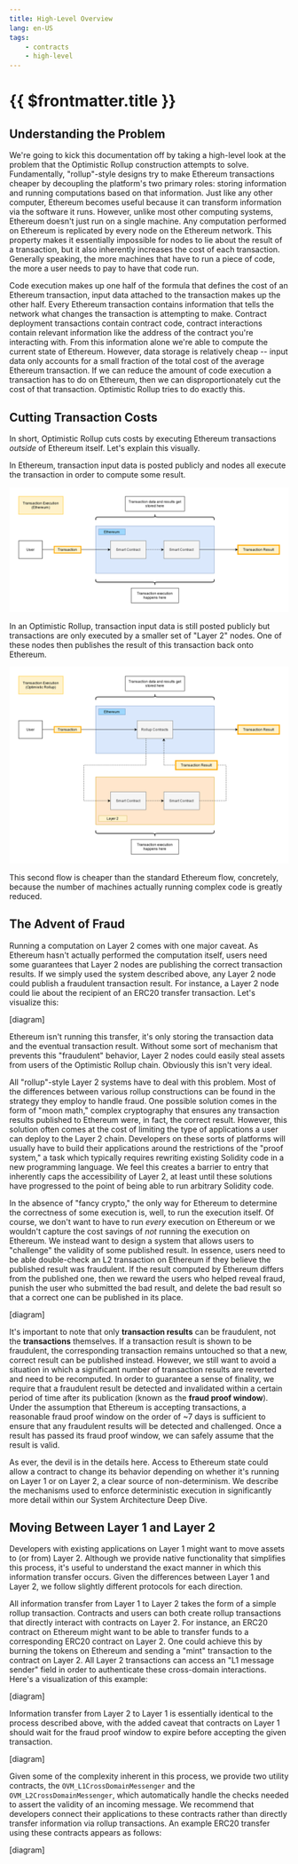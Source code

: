 ```yaml
---
title: High-Level Overview
lang: en-US
tags:
    - contracts
    - high-level
---
```


# {{ $frontmatter.title }}

## Understanding the Problem
We're going to kick this documentation off by taking a high-level look at the problem that the Optimistic Rollup construction attempts to solve. Fundamentally, "rollup"-style designs try to make Ethereum transactions cheaper by decoupling the platform's two primary roles: storing information and running computations based on that information. Just like any other computer, Ethereum becomes useful because it can transform information via the software it runs. However, unlike most other computing systems, Ethereum doesn't just run on a single machine. Any computation performed on Ethereum is replicated by every node on the Ethereum network. This property makes it essentially impossible for nodes to lie about the result of a transaction, but it also inherently increases the cost of each transaction. Generally speaking, the more machines that have to run a piece of code, the more a user needs to pay to have that code run.

Code execution makes up one half of the formula that defines the cost of an Ethereum transaction, input data attached to the transaction makes up the other half. Every Ethereum transaction contains information that tells the network what changes the transaction is attempting to make. Contract deployment transactions contain contract code, contract interactions contain relevant information like the address of the contract you're interacting with. From this information alone we're able to compute the current state of Ethereum. However, data storage is relatively cheap -- input data only accounts for a small fraction of the total cost of the average Ethereum transaction. If we can reduce the amount of code execution a transaction has to do on Ethereum, then we can disproportionately cut the cost of that transaction. Optimistic Rollup tries to do exactly this.

## Cutting Transaction Costs
In short, Optimistic Rollup cuts costs by executing Ethereum transactions *outside* of Ethereum itself. Let's explain this visually. 

In Ethereum, transaction input data is posted publicly and nodes all execute the transaction in order to compute some result.

![L1 Transaction Execution](./__assets/00-overview/l1-execution.png)

In an Optimistic Rollup, transaction input data is still posted publicly but transactions are only executed by a smaller set of "Layer 2" nodes. One of these nodes then publishes the result of this transaction back onto Ethereum.

![L2 Transaction Execution](./__assets/00-overview/l2-execution.png)

This second flow is cheaper than the standard Ethereum flow, concretely, because the number of machines actually running complex code is greatly reduced.

## The Advent of Fraud
Running a computation on Layer 2 comes with one major caveat. As Ethereum hasn't actually performed the computation itself, users need some guarantees that Layer 2 nodes are publishing the correct transaction results. If we simply used the system described above, any Layer 2 node could publish a fraudulent transaction result. For instance, a Layer 2 node could lie about the recipient of an ERC20 transfer transaction. Let's visualize this:

[diagram]

Ethereum isn't running this transfer, it's only storing the transaction data and the eventual transaction result. Without some sort of mechanism that prevents this "fraudulent" behavior, Layer 2 nodes could easily steal assets from users of the Optimistic Rollup chain. Obviously this isn't very ideal.

All "rollup"-style Layer 2 systems have to deal with this problem. Most of the differences between various rollup constructions can be found in the strategy they employ to handle fraud. One possible solution comes in the form of "moon math," complex cryptography that ensures any transaction results published to Ethereum were, in fact, the correct result. However, this solution often comes at the cost of limiting the type of applications a user can deploy to the Layer 2 chain. Developers on these sorts of platforms will usually have to build their applications around the restrictions of the "proof system," a task which typically requires rewriting existing Solidity code in a new programming language. We feel this creates a barrier to entry that inherently caps the accessibility of Layer 2, at least until these solutions have progressed to the point of being able to run arbitrary Solidity code.

In the absence of "fancy crypto," the only way for Ethereum to determine the correctness of some execution is, well, to run the execution itself. Of course, we don't want to have to run *every* execution on Ethereum or we wouldn't capture the cost savings of *not* running the execution on Ethereum. We instead want to design a system that allows users to "challenge" the validity of some published result. In essence, users need to be able double-check an L2 transaction on Ethereum if they believe the published result was fraudulent. If the result computed by Ethereum differs from the published one, then we reward the users who helped reveal fraud, punish the user who submitted the bad result, and delete the bad result so that a correct one can be published in its place.

[diagram]

It's important to note that only **transaction results** can be fraudulent, not the **transactions** themselves. If a transaction result is shown to be fraudulent, the corresponding transaction remains untouched so that a new, correct result can be published instead. However, we still want to avoid a situation in which a significant number of transaction results are reverted and need to be recomputed. In order to guarantee a sense of finality, we require that a fraudulent result be detected and invalidated within a certain period of time after its publication (known as the **fraud proof window**). Under the assumption that Ethereum is accepting transactions, a reasonable fraud proof window on the order of ~7 days is sufficient to ensure that any fraudulent results will be detected and challenged. Once a result has passed its fraud proof window, we can safely assume that the result is valid.

As ever, the devil is in the details here. Access to Ethereum state could allow a contract to change its behavior depending on whether it's running on Layer 1 or on Layer 2, a clear source of non-determinism. We describe the mechanisms used to enforce deterministic execution in significantly more detail within our System Architecture Deep Dive. 

## Moving Between Layer 1 and Layer 2
Developers with existing applications on Layer 1 might want to move assets to (or from) Layer 2. Although we provide native functionality that simplifies this process, it's useful to understand the exact manner in which this information transfer occurs. Given the differences between Layer 1 and Layer 2, we follow slightly different protocols for each direction.

All information transfer from Layer 1 to Layer 2 takes the form of a simple rollup transaction. Contracts and users can both create rollup transactions that directly interact with contracts on Layer 2. For instance, an ERC20 contract on Ethereum might want to be able to transfer funds to a corresponding ERC20 contract on Layer 2. One could achieve this by burning the tokens on Ethereum and sending a "mint" transaction to the contract on Layer 2. All Layer 2 transactions can access an "L1 message sender" field in order to authenticate these cross-domain interactions. Here's a visualization of this example:

[diagram]

Information transfer from Layer 2 to Layer 1 is essentially identical to the process described above, with the added caveat that contracts on Layer 1 should wait for the fraud proof window to expire before accepting the given transaction.

[diagram]

Given some of the complexity inherent in this process, we provide two utility contracts, the `OVM_L1CrossDomainMessenger` and the `OVM_L2CrossDomainMessenger`, which automatically handle the checks needed to assert the validity of an incoming message. We recommend that developers connect their applications to these contracts rather than directly transfer information via rollup transactions. An example ERC20 transfer using these contracts appears as follows:

[diagram]
